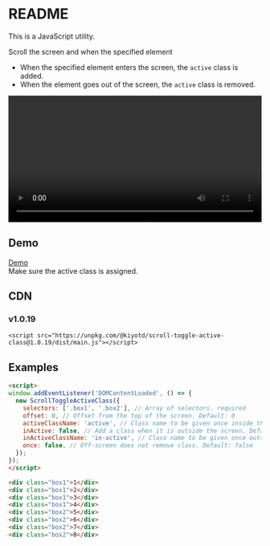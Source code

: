 # README

This is a JavaScript utility.  

Scroll the screen and when the specified element
- When the specified element enters the screen, the `active` class is added.
- When the element goes out of the screen, the `active` class is removed.

<video controls src="https://user-images.githubusercontent.com/41136135/236068882-596be7ce-b542-4ec2-9a62-83636b7f3200.mp4" width="100%"></video>

## Demo

[Demo](https://docs.kiyotd.com/scroll-toggle-active-class/demo/)  
Make sure the active class is assigned.

## CDN

### v1.0.19
```shell
<script src="https://unpkg.com/@kiyotd/scroll-toggle-active-class@1.0.19/dist/main.js"></script>
````

## Examples

```html
<script>
window.addEventListener('DOMContentLoaded', () => {
  new ScrollToggleActiveClass({
    selectors: ['.box1', '.box2'], // Array of selectors. required
    offset: 0, // Offset from the top of the screen. Default: 0
    activeClassName: 'active', // Class name to be given once inside the screen. Default: 'active'
    inActive: false, // Add a class when it is outside the screen. Default: false
    inActiveClassName: 'in-active', // Class name to be given once outside the screen. Default: 'in-active'
    once: false, // Off-screen does not remove class. Default: false
  });
});
</script>

<div class="box1">1</div>
<div class="box1">2</div>
<div class="box1">3</div>
<div class="box1">4</div>
<div class="box2">5</div>
<div class="box2">6</div>
<div class="box2">7</div>
<div class="box2">8</div>
```
